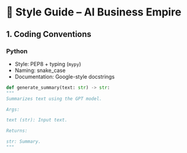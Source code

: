 # 🎨 Style Guide – AI Business Empire

## 1. Coding Conventions

### Python
- Style: PEP8 + typing (`mypy`)
- Naming: snake_case
- Documentation: Google-style docstrings

```python
def generate_summary(text: str) -> str:
"""
Summarizes text using the GPT model.

Args:

text (str): Input text.

Returns:

str: Summary.
"""